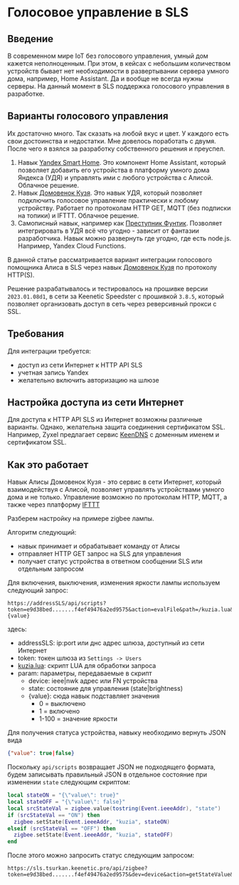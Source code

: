 # Голосовое управление в SLS

## Введение

В современном мире IoT без голосового управления, умный дом кажется неполноценным. При этом, в кейсах с небольшим количеством устройств бывает нет необходимости в развертывании сервера умного дома, например, Home Assistant. Да и вообще не всегда нужны серверы. На данный момент в SLS поддержка голосового управления в разработке.

## Варианты голосового управления

Их достаточно много. Так сказать на любой вкус и цвет. У каждого есть свои достоинства и недостатки. Мне довелось поработать с двумя. После чего я взялся за разработку собственного решения и преуспел.

1. Навык [Yandex Smart Home](https://yaha-cloud.ru/). Это компонент Home Assistant, который позволяет добавить его устройства в платформу умного дома Яндекса (УДЯ) и управлять ими с любого устройства с Алисой. Облачное решение.
2. Навык [Домовенок Кузя](https://alexstar.ru/smarthome). Это навык УДЯ, который позволяет подключить голосовое управление практически к любому устройству. Работает по протоколам HTTP GET, MQTT (без подписки на топики) и IFTTT. Облачное решение.
3. Самописный навык, например как [Преступник Фунтик](https://github.com/tsurkan-av/SLS/blob/main/AliceSkills/funtik/Readme.md). Позволяет интегрировать в УДЯ всё что угодно - зависит от фантазии разработчика. Навык можно развернуть где угодно, где есть node.js. Например, Yandex Cloud Functions. 

В данной статье рассматривается вариант интеграции голосового помощника Алиса в SLS через навык [Домовенок Кузя](https://alexstar.ru/smarthome) по протоколу HTTP(S).

Решение разрабатывалось и тестировалось на прошивке версии `2023.01.08d1`, в сети за Keenetic Speedster с прошивкой `3.8.5`, который позволяет организовать доступ в сеть через реверсивный прокси с SSL.

## Требования

Для интеграции требуется:
- доступ из сети Интернет к HTTP API SLS
- учетная запись Yandex
- желательно включить авторизацию на шлюзе

## Настройка доступа из сети Интернет

Для доступа к HTTP API SLS из Интернет возможны различные варианты. Однако, желательна защита соединения сертификатом SSL. Например, Zyxel предлагает сервис [KeenDNS](https://keenetic.pro/) с доменным именем и сертификатом SSL.

## Как это работает

Навык Алисы Домовенок Кузя - это сервис в сети Интернет, который взаимодействуя с Алисой, позволяет управлять устройствами умного дома и не только. Управление возможно по протоколам HTTP, MQTT, а также через платформу [IFTTT](https://ifttt.com/)

Разберем настройку на примере zigbee лампы.

Алгоритм следующий:

- навык принимает и обрабатывает команду от Алисы
- отправляет HTTP GET запрос на SLS для управления 
- получает статус устройства в ответном сообщении SLS или отдельным запросом

Для включения, выключения, изменения яркости лампы используем следующий запрос:

```http
https://addressSLS/api/scripts?token=e9d38bed.......f4ef49476a2ed9575&action=evalFile&path=/kuzia.lua&param=device|state|{value}
```

здесь:

- addressSLS: ip:port или днс адрес шлюза, доступный из сети Интернет
- token: токен шлюза из `Settings -> Users`
- [kuzia.lua](/lua_doc/voice_ctrl_Kuzia/kuzia.lua): скрипт LUA для обработки запроса
- param: параметры, передаваемые в скрипт
  - device: ieee|nwk адрес или FN устройства
  - state: состояние для управления (state|brightness)
  - {value}: сюда навык подставляет значения
    - 0 = выключено
    - 1 = включено
    - 1-100 = значение яркости

Для получения статуса устройства, навыку необходимо вернуть JSON вида

```json
{"value": true|false}
```

Поскольку `api/scripts` возвращает JSON не подходящего формата, будем записывать правильный JSON в отдельное состояние при изменении `state` следующим скриптом:

```lua
local stateON = "{\"value\": true}"
local stateOFF = "{\"value\": false}"
local srcStateVal = zigbee.value(tostring(Event.ieeeAddr), "state")
if (srcStateVal == "ON") then
  zigbee.setState(Event.ieeeAddr, "kuzia", stateON)
elseif (srcStateVal == "OFF") then
  zigbee.setState(Event.ieeeAddr, "kuzia", stateOFF)
end
```

После этого можно запросить статус следующим запросом:

```http
https://sls.tsurkan.keenetic.pro/api/zigbee?token=e9d38bed.......f4ef49476a2ed9575&dev=device&action=getStateValue&name=kuzia
```
